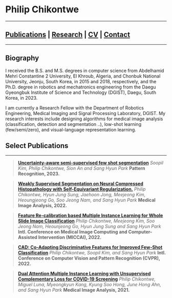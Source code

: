 # Philip Chikontwe
---------------------------------------------------------
## [Publications](Pubs.md) | [Research](research.md) | [CV](CV.md) | [Contact](CV.md)
---------------------------------------------------------
## Biography 

I received the B.S. and M.S. degrees in computer science from Abdelhamid Mehri Constantine 2 University, El Khroub, Algeria, and Chonbuk National University, Jeonju,
South Korea, in 2015 and 2018, respectively, and the Ph.D. degree in robotics and mechatronics engineering from the Daegu Gyeongbuk Institute of Science and Technology (DGIST), Daegu, South Korea,
in 2023.

I am currently a Research Fellow with the Department of Robotics Engineering, Medical Imaging and Signal Processing Laboratory, DGIST. My research interests include designing algorithms for medical
image analysis (classification, detection and segmentation ..), low-shot learning (few/semi/zero), and visual-language representation learning.

## Select Publications
----------------------
> **[Uncertainty-aware semi-supervised few shot segmentation](https://www.sciencedirect.com/science/article/pii/S0031320322007713)**
*Soopil Kim, Philip Chikontwe, Sion An and Sang Hyun Park*
**Pattern Recognition, 2023.**

> **[Weakly Supervised Segmentation on Neural Compressed Histopathology with Self-Equivariant Regularization.](https://www.sciencedirect.com/science/article/pii/S1361841522001293)**
*Philip Chikontwe, Hyun Jung Sung, Jaehoon Jong, Meejeong Kim, Heoungjeong Go, Soo Jeong Nam, and Sang Hyun Park*
**Medical Image Analysis, 2022.**

> **[Feature Re-calibration based Multiple Instance Learning for Whole Slide Image Classification](https://link.springer.com/chapter/10.1007/978-3-031-16434-7_41)**
*Philip Chikontwe, Meejeong Kim, Soo Jeong Nam, Heounjeong Go, Hyun Jung Sung and Sang Hyun Park*
**Intl. Conference on Medical Image Computing and Computer-Assisted Intervention (MICCAI), 2022.**

> **[CAD: Co-Adapting Discriminative Features for Improved Few-Shot Classification](https://openaccess.thecvf.com/content/CVPR2022/papers/Chikontwe_CAD_Co-Adapting_Discriminative_Features_for_Improved_Few-Shot_Classification_CVPR_2022_paper.pdf)**
*Philip Chikontwe, Soopil Kim, and Sang Hyun Park*
**Intl. Conference on Computer Vision and Pattern Recognition (CVPR), 2022.**

> **[Dual Attention Multiple Instance Learning with Unsupervised Complementary Loss for COVID-19 Screening](https://www.sciencedirect.com/science/article/pii/S1361841521001511)**
*Philip Chikontwe, Miguel Luna, Myeongkyun Kang, Kyung Soo Hong, June Hong Ahn, and Sang Hyun Park*
**Medical Image Analysis, 2021.**



